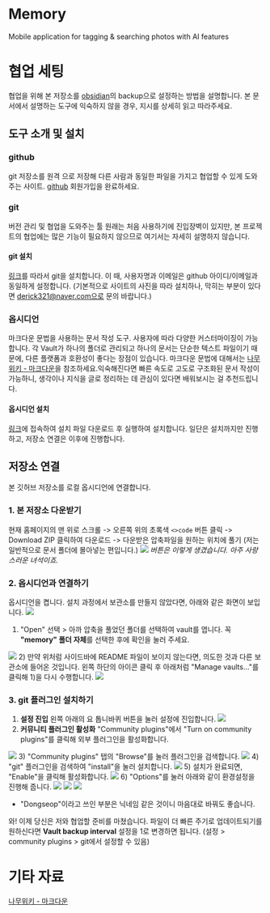 # Memory
Mobile application for tagging & searching photos with AI features
# 협업 세팅
협업을 위해 본 저장소를 [obsidian](https://obsidian.md/)의 backup으로 설정하는 방법을 설명합니다.
본 문서에서 설명하는 도구에 익숙하지 않을 경우, 지시를 상세히 읽고 따라주세요.
## 도구 소개 및 설치
### github
git 저장소를 원격 으로 저장해 다른 사람과 동일한 파일을 가지고 협업할 수 있게 도와주는 사이트.
[github](https://github.com/) 회원가입을 완료하세요.
### git
버전 관리 및 협업을 도와주는 툴
원래는 처음 사용하기에 진입장벽이 있지만, 본 프로젝트의 협업에는 많은 기능이 필요하지 않으므로 여기서는 자세히 설명하지 않습니다.
#### git 설치
[링크](https://taewow.tistory.com/13)를 따라서 git을 설치합니다.
이 때, 사용자명과 이메일은 github 아이디/이메일과 동일하게 설정합니다.
(기본적으로 사이트의 사진을 따라 설치하나, 막히는 부분이 있다면 derick321@naver.com으로 문의 바랍니다.)
### 옵시디언
마크다운 문법을 사용하는 문서 작성 도구. 사용자에 따라 다양한 커스터마이징이 가능합니다.
각 Vault가 하나의 폴더로 관리되고 하나의 문서는 단순한 텍스트 파일이기 때문에, 다른 플랫폼과 호환성이 좋다는 장점이 있습니다.
마크다운 문법에 대해서는 [나무위키 - 마크다운](https://namu.wiki/w/%EB%A7%88%ED%81%AC%EB%8B%A4%EC%9A%B4)을 참조하세요.익숙해진다면 빠른 속도로 고도로 구조화된 문서 작성이 가능하니, 생각이나 지식을 글로 정리하는 데 관심이 있다면 배워보시는 걸 추천드립니다.
#### 옵시디언 설치
[링크](https://thinking-lab.tistory.com/513)에 접속하여 설치 파일 다운로드 후 실행하여 설치합니다. 일단은 설치까지만 진행하고, 저장소 연결은 이후에 진행합니다.
## 저장소 연결
본 깃허브 저장소를 로컬 옵시디언에 연결합니다.
### 1. 본 저장소 다운받기
현재 홈페이지의 맨 위로 스크롤 -> 오른쪽 위의 초록색 `<>code` 버튼 클릭 -> Download ZIP 클릭하여 다운로드 -> 다운받은 압축파일을 원하는 위치에 풀기 (저는 일반적으로 문서 폴더에 몰아넣는 편입니다.)
<img src="https://github.com/user-attachments/assets/b72c78cf-de77-47cd-b73f-b95507586aa4"> *버튼은 이렇게 생겼습니다. 아주 사랑스러운 녀석이죠.*
### 2. 옵시디언과 연결하기
옵시디언을 켭니다. 설치 과정에서 보관소를 만들지 않았다면, 아래와 같은 화면이 보입니다.
<img src="https://github.com/user-attachments/assets/d9f08985-29d6-45f2-bd5b-c92c16d27ec7">
1) "Open" 선택 > 아까 압축을 풀었던 폴더를 선택하여 vault를 엽니다. 꼭 **"memory" 폴더 자체**를 선택한 후에 확인을 눌러 주세요.
<img src="https://github.com/user-attachments/assets/990ec321-8613-425d-a758-cfa080c12b85">
2) 만약 위처럼 사이드바에 README 파일이 보이지 않는다면, 의도한 것과 다른 보관소에 들어온 것입니다. 왼쪽 하단의 아이콘 클릭 후 아래처럼 "Manage vaults..."를 클릭해 1)을 다시 수행합니다.
<img src="https://github.com/user-attachments/assets/f4a69615-7d42-4739-ab8b-fb5b6904d01f">

### 3. git 플러그인 설치하기
1) **설정 진입**
	왼쪽 아래의 요 톱니바퀴 버튼을 눌러 설정에 진입합니다.
	<img src="https://github.com/user-attachments/assets/79cc638d-64ff-4677-bbc9-87d0dbac21c7">
2) **커뮤니티 플러그인 활성화**
	"Community plugins"에서 "Turn on community plugins"를 클릭해 외부 플러그인을 활성화합니다.
<img src="https://github.com/user-attachments/assets/c70fd80e-d2c6-41cf-85b3-f16950ca8ab8">
3) "Community plugins" 탭의 "Browse"를 눌러 플러그인을 검색합니다.
<img src="https://github.com/user-attachments/assets/b822a5e3-97da-4e72-a8ea-a3a8cea26274">
4) "git" 플러그인을 검색하여 "install"을 눌러 설치합니다.
<img src="https://github.com/user-attachments/assets/4ef1c3d8-df3a-4f6f-846e-cb23fd6bb2d5">
5) 설치가 완료되면, "Enable"을 클릭해 활성화합니다.
<img src="https://github.com/user-attachments/assets/e5a09a8d-07a9-4543-8cd6-7c68d3c95ccc">
6) "Options"를 눌러 아래와 같이 환경설정을 진행해 줍니다.
<img src="https://github.com/user-attachments/assets/e5a09a8d-07a9-4543-8cd6-7c68d3c95ccc">
<img src="https://github.com/user-attachments/assets/79874eed-69a0-4a94-a9cc-73d7ef6d9813">
<img src="https://github.com/user-attachments/assets/9fdc575a-0cdf-406f-95bc-f0f67cf19f7f">

- "Dongseop"이라고 쓰인 부분은 닉네임 같은 것이니 마음대로 바꿔도 좋습니다.

와! 이제 당신은 저와 협업할 준비를 마쳤습니다. 파일이 더 빠른 주기로 업데이트되기를 원하신다면 **Vault backup interval** 설정을 1로 변경하면 됩니다. (설정 > community plugins > git에서 설정할 수 있음)
# 기타 자료
[나무위키 - 마크다운](https://namu.wiki/w/%EB%A7%88%ED%81%AC%EB%8B%A4%EC%9A%B4)
